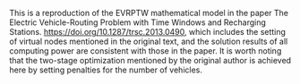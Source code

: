 This is a reproduction of the EVRPTW mathematical model in the paper The Electric Vehicle-Routing Problem with Time Windows and Recharging Stations. <https://doi.org/10.1287/trsc.2013.0490>, which includes the setting of virtual nodes mentioned in the original text, and the solution results of all computing power are consistent with those in the paper. It is worth noting that the two-stage optimization mentioned by the original author is achieved here by setting penalties for the number of vehicles.
